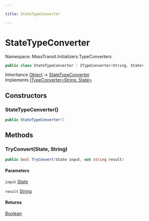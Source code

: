 ```yaml
---

title: StateTypeConverter

---
```


# StateTypeConverter

Namespace: MassTransit.Initializers.TypeConverters

```csharp
public class StateTypeConverter : ITypeConverter<String, State>
```

Inheritance [Object](https://learn.microsoft.com/en-us/dotnet/api/system.object) → [StateTypeConverter](../masstransit-initializers-typeconverters/statetypeconverter)<br/>
Implements [ITypeConverter\<String, State\>](../masstransit-initializers/itypeconverter-2)

## Constructors

### **StateTypeConverter()**

```csharp
public StateTypeConverter()
```

## Methods

### **TryConvert(State, String)**

```csharp
public bool TryConvert(State input, out string result)
```

#### Parameters

`input` [State](../../masstransit-abstractions/masstransit/state)<br/>

`result` [String](https://learn.microsoft.com/en-us/dotnet/api/system.string)<br/>

#### Returns

[Boolean](https://learn.microsoft.com/en-us/dotnet/api/system.boolean)<br/>

